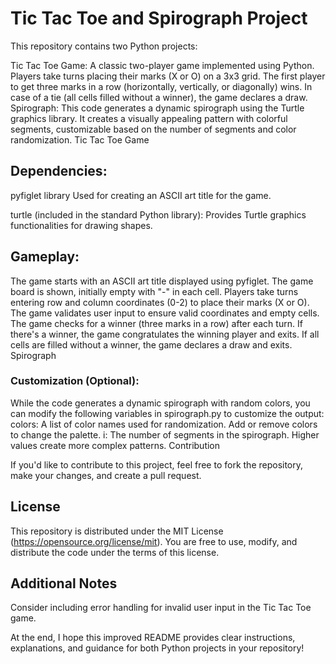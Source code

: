 # Tic Tac Toe and Spirograph Project

This repository contains two Python projects:

Tic Tac Toe Game: A classic two-player game implemented using Python. Players take turns placing their marks (X or O) on a 3x3 grid. The first player to get three marks in a row (horizontally, vertically, or diagonally) wins. In case of a tie (all cells filled without a winner), the game declares a draw.
Spirograph: This code generates a dynamic spirograph using the Turtle graphics library. It creates a visually appealing pattern with colorful segments, customizable based on the number of segments and color randomization.
Tic Tac Toe Game 

 ## Dependencies:

pyfiglet library Used for creating an ASCII art title for the game.

turtle (included in the standard Python library): Provides Turtle graphics functionalities for drawing shapes.

## Gameplay:

The game starts with an ASCII art title displayed using pyfiglet.
The game board is shown, initially empty with "-" in each cell.
Players take turns entering row and column coordinates (0-2) to place their marks (X or O).
The game validates user input to ensure valid coordinates and empty cells.
The game checks for a winner (three marks in a row) after each turn.
If there's a winner, the game congratulates the winning player and exits.
If all cells are filled without a winner, the game declares a draw and exits.
Spirograph 


### Customization (Optional):

While the code generates a dynamic spirograph with random colors, you can modify the following variables in spirograph.py to customize the output:
colors: A list of color names used for randomization. Add or remove colors to change the palette.
i: The number of segments in the spirograph. Higher values create more complex patterns.
Contribution

If you'd like to contribute to this project, feel free to fork the repository, make your changes, and create a pull request.

## License

This repository is distributed under the MIT License (https://opensource.org/license/mit). You are free to use, modify, and distribute the code under the terms of this license.

## Additional Notes

Consider including error handling for invalid user input in the Tic Tac Toe game.

At the end, I hope this improved README provides clear instructions, explanations, and guidance for both Python projects in your repository!
